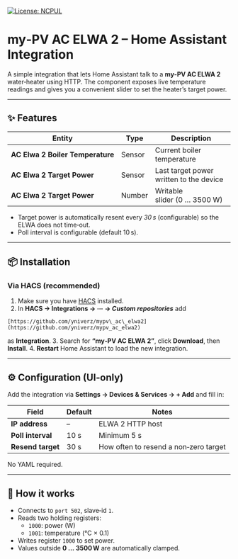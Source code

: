 [![License: NCPUL](https://img.shields.io/badge/license-NCPUL-blue.svg)](./LICENSE.md)

# my‑PV AC ELWA 2 – Home Assistant Integration

A simple integration that lets Home Assistant talk to a **my‑PV AC ELWA 2** water‑heater using HTTP. The component exposes live temperature readings and gives you a convenient slider to set the heater’s target power.

---

## ✨ Features

| Entity                           | Type   | Description                             |
| -------------------------------- | ------ | --------------------------------------- |
| **AC Elwa 2 Boiler Temperature** | Sensor | Current boiler temperature              |
| **AC Elwa 2 Target Power**       | Sensor | Last target power written to the device |
| **AC Elwa 2 Target Power**       | Number | Writable slider (0 … 3500 W)            |

* Target power is automatically resent every *30 s* (configurable) so the ELWA does not time‑out.
* Poll interval is configurable (default 10 s).

---

## 📦 Installation

### Via HACS (recommended)

1. Make sure you have [HACS](https://hacs.xyz) installed.
2. In **HACS → Integrations → ⋯ → *Custom repositories*** add
```
[https://github.com/yniverz/mypv\_ac\_elwa2](https://github.com/yniverz/mypv_ac_elwa2)
```
   as **Integration**.
3. Search for **“my‑PV AC ELWA 2”**, click **Download**, then **Install**.
4. **Restart** Home Assistant to load the new integration.

---

## ⚙️ Configuration (UI‑only)

Add the integration via **Settings → Devices & Services → + Add** and fill in:

| Field             | Default | Notes                                  |
|-------------------|---------|----------------------------------------|
| **IP address**    | –       | ELWA 2 HTTP host                       |
| **Poll interval** | 10 s    | Minimum 5 s                            |
| **Resend target** | 30 s    | How often to resend a non‑zero target  |

No YAML required.

---

## 📝 How it works
* Connects to `port 502`, slave‑id `1`.
* Reads two holding registers:
  * `1000`: power (W)
  * `1001`: temperature (°C × 0.1)
* Writes register `1000` to set power.
* Values outside **0 … 3500 W** are automatically clamped.

